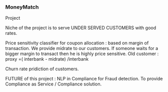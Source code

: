 ### MoneyMatch
Project

Niche of the project is to serve UNDER SERVED CUSTOMERS with good rates.

Price sensitivity classifier for coupon allocation : based on margin of transaction. We provide midrate to our customers. 
If someone waits for a bigger margin to transact then he is highly price sensitive. 
Old customer : proxy =( interbank - midrate) /interbank 


Churn rate pridiction of customers. 


FUTURE of this project : 
NLP in Compliance for Fraud detection. To provide Compliance as Service  / Compliance solution. 
